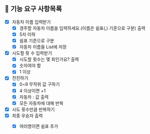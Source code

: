 ## 🚀 기능 요구 사항목록

- [X] 자동차 이름 입력받기
    - [X] 경주할 자동차 이름을 입력하세요.(이름은 쉼표(,) 기준으로 구분) 출력
    - [X] 5자 이하
    - [X] 쉼표 기준으로 구분
    - [X] 자동차 이름들 List에 저장
- [X] 시도할 횟 수 입력받기
    - [X] 시도할 횟수는 몇 회인가요? 출력
    - [X] 숫자여야 함
    - [X] 1 이상
- [X] 전진하기
    - [X] 0~9 무작위 값 구하기
    - [X] 4 이상이면 +1
    - [X] 자동차 : 값 출력
    - [X] 모든 자동차에 대해 반복
- [X] 시도 횟수만큼 반복하기
- [X] 최종 우승자 출력
    - [X] 여러명이면 쉼표 추가 




    
